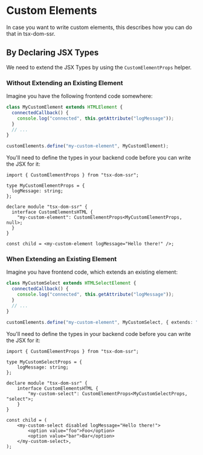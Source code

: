 # Custom Elements

In case you want to write custom elements, this describes how you can do that in tsx-dom-ssr.

## By Declaring JSX Types

We need to extend the JSX Types by using the `CustomElementProps` helper.

### Without Extending an Existing Element

Imagine you have the following frontend code somewhere:

```ts
class MyCustomElement extends HTMLElement {
  connectedCallback() {
    console.log("connected", this.getAttribute("logMessage"));
  }
  // ...
}

customElements.define("my-custom-element", MyCustomElement);
```

You'll need to define the types in your backend code before you can write the JSX for it:

```tsx
import { CustomElementProps } from "tsx-dom-ssr";

type MyCustomElementProps = {
  logMessage: string;
};

declare module "tsx-dom-ssr" {
  interface CustomElementsHTML {
    "my-custom-element": CustomElementProps<MyCustomElementProps, null>;
  }
}

const child = <my-custom-element logMessage="Hello there!" />;
```

### When Extending an Existing Element

Imagine you have frontend code, which extends an existing element:

```ts
class MyCustomSelect extends HTMLSelectElement {
  connectedCallback() {
    console.log("connected", this.getAttribute("logMessage"));
  }
  // ...
}

customElements.define("my-custom-element", MyCustomSelect, { extends: "select" });
```

You'll need to define the types in your backend code before you can write the JSX for it:

```tsx
import { CustomElementProps } from "tsx-dom-ssr";

type MyCustomSelectProps = {
    logMessage: string;
};

declare module "tsx-dom-ssr" {
    interface CustomElementsHTML {
        "my-custom-select": CustomElementProps<MyCustomSelectProps, "select">;
    }
}

const child = (
    <my-custom-select disabled logMessage="Hello there!">
        <option value="foo">Foo</option>
        <option value="bar">Bar</option>
    </my-custom-select>,
);
```
